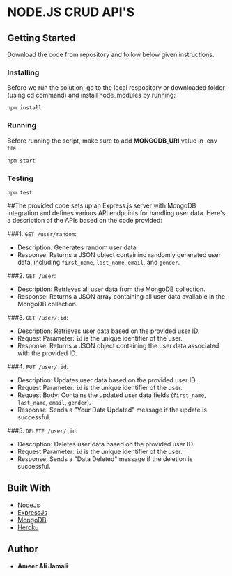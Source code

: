 # NODE.JS CRUD API'S

## Getting Started
Download the code from repository and follow below given instructions.

### Installing
Before we run the solution, go to the local respository or downloaded folder (using cd command) and install node_modules by running:
```
npm install
```

### Running
Before running the script, make sure to add **MONGODB_URI** value in .env file.
```
npm start
```

### Testing
```
npm test
```

##The provided code sets up an Express.js server with MongoDB integration and defines various API endpoints for handling user data. Here's a description of the APIs based on the code provided:

###1. `GET /user/random`:
   - Description: Generates random user data.
   - Response: Returns a JSON object containing randomly generated user data, including `first_name`, `last_name`, `email`, and `gender`.

###2. `GET /user`:
   - Description: Retrieves all user data from the MongoDB collection.
   - Response: Returns a JSON array containing all user data available in the MongoDB collection.

###3. `GET /user/:id`:
   - Description: Retrieves user data based on the provided user ID.
   - Request Parameter: `id` is the unique identifier of the user.
   - Response: Returns a JSON object containing the user data associated with the provided ID.

###4. `PUT /user/:id`:
   - Description: Updates user data based on the provided user ID.
   - Request Parameter: `id` is the unique identifier of the user.
   - Request Body: Contains the updated user data fields (`first_name`, `last_name`, `email`, `gender`).
   - Response: Sends a "Your Data Updated" message if the update is successful.

###5. `DELETE /user/:id`:
   - Description: Deletes user data based on the provided user ID.
   - Request Parameter: `id` is the unique identifier of the user.
   - Response: Sends a "Data Deleted" message if the deletion is successful.

## Built With

* [NodeJs](https://nodejs.org/en/)
* [ExpressJs](https://expressjs.com)
* [MongoDB](https://www.mongodb.com/)
* [Heroku](http://heroku.com/)

## Author
* **Ameer Ali Jamali**
